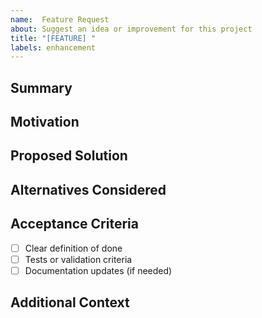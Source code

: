 ```yaml
---
name:  Feature Request
about: Suggest an idea or improvement for this project
title: "[FEATURE] "
labels: enhancement
---
```


##  Summary
<!-- A clear and concise description of what youd like to see. -->

##  Motivation
<!-- Why is this feature important? What problem does it solve? -->

##  Proposed Solution
<!-- How do you suggest implementing it? -->

##  Alternatives Considered
<!-- Any other approaches you thought of? Why not those? -->

##  Acceptance Criteria
- [ ] Clear definition of done
- [ ] Tests or validation criteria
- [ ] Documentation updates (if needed)

##  Additional Context
<!-- Add screenshots, diagrams, or references if helpful -->
